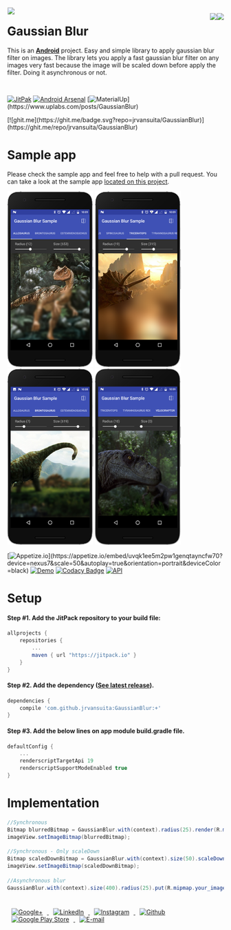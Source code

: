 <!-- Library Logo -->
<img src="https://github.com/jrvansuita/GaussianBlur/blob/master/app/src/main/res/mipmap-xxxhdpi/ic_launcher.png?raw=true" align="left" hspace="1" vspace="1">


<a href='https://play.google.com/store/apps/details?id=com.vansuita.gaussianblur.sample&pcampaignid=MKT-Other-global-all-co-prtnr-py-PartBadge-Mar2515-1' target='_blank' align="right"><img align="right" height='36' src='https://s20.postimg.org/muzx3w4jh/google_play_badge.png' /></a>
<a href='https://ko-fi.com/A406JCM' target='_blank' align="right"><img align="right" height='36' src='https://az743702.vo.msecnd.net/cdn/kofi4.png?v=f'/></a>
# Gaussian Blur



This is an [**Android**](https://developer.android.com) project. Easy and simple library to apply gaussian blur filter on images. The library lets you apply a fast gaussian blur filter on any images very fast because the image will be scaled down before apply the filter. Doing it asynchronous or not.

</br>


[![JitPak](https://jitpack.io/v/jrvansuita/GaussianBlur.svg)](https://jitpack.io/#jrvansuita/GaussianBlur)
[![Android Arsenal](https://img.shields.io/badge/Android%20Arsenal-GaussianBlur-green.svg?style=true)](https://android-arsenal.com/details/1/4640) 
[![MaterialUp](https://img.shields.io/badge/MaterialUp-GaussianBlur-6ad0d9.svg?)](https://www.uplabs.com/posts/GaussianBlur)
 <!-- Hits Count -->[![ghit.me](https://ghit.me/badge.svg?repo=jrvansuita/GaussianBlur)](https://ghit.me/repo/jrvansuita/GaussianBlur)

# Sample app
 Please check the sample app and feel free to help with a pull request. You can take a look at the sample app [located on this project](/app/).

<img src="images/mockups/allosaurus_nexus6p-portrait.png" height='auto' width='200'/>
<img src="images/mockups/triceratops_nexus6p-portrait.png" height='auto' width='200'/>
<img src="images/mockups/brontosaurus_nexus6p-portrait.png" height='auto' width='200'/>
<img src="images/mockups/velociraptor_nexus6p-portrait.png" height='auto' width='200'/>

 [![Appetize.io](https://img.shields.io/badge/Apptize.io-Run%20Now-brightgreen.svg?)](https://appetize.io/embed/uvqk1ee5m2pw1genqtayncfw70?device=nexus7&scale=50&autoplay=true&orientation=portrait&deviceColor=black) [![Demo](https://img.shields.io/badge/Demo-Download-blue.svg)](http://apk-dl.com/dl/com.vansuita.gaussianblur.sample) 
 [![Codacy Badge](https://api.codacy.com/project/badge/Grade/3fd61fd7128145008894a8cec0d1f8fc)](https://www.codacy.com/app/jrvansuita/GaussianBlur?utm_source=github.com&amp;utm_medium=referral&amp;utm_content=jrvansuita/GaussianBlur&amp;utm_campaign=Badge_Grade)
<a target="_blank" href="https://developer.android.com/reference/android/os/Build.VERSION_CODES.html#GINGERBREAD"><img src="https://img.shields.io/badge/API-9%2B-blue.svg?style=flat" alt="API" /></a> 

# Setup

#### Step #1. Add the JitPack repository to your build file:

```gradle
allprojects {
    repositories {
        ...
        maven { url "https://jitpack.io" }
    }
}
```

#### Step #2. Add the dependency ([See latest release](https://jitpack.io/#jrvansuita/GaussianBlur)).

```groovy
dependencies {
    compile 'com.github.jrvansuita:GaussianBlur:+'
}
```

#### Step #3. Add the below lines on app module build.gradle file.

```groovy
defaultConfig {
    ...
    renderscriptTargetApi 19
    renderscriptSupportModeEnabled true
}
```

# Implementation

```java
//Synchronous
Bitmap blurredBitmap = GaussianBlur.with(context).radius(25).render(R.mipmap.your_image);
imageView.setImageBitmap(blurredBitmap);
    
//Synchronous - Only scaleDown
Bitmap scaledDownBitmap = GaussianBlur.with(context).size(50).scaleDown(R.mipmap.your_image);
imageView.setImageBitmap(scaledDownBitmap);
    
//Asynchronous blur
GaussianBlur.with(context).size(400).radius(25).put(R.mipmap.your_image, imageView);
 ```
 
#

<a href="https://plus.google.com/+JuniorVansuita" target="_blank">
  <img src="https://s20.postimg.org/59xees8vt/google_plus.png" alt="Google+" witdh="44" height="44" hspace="10">
</a>
<a href="https://www.linkedin.com/in/arleu-cezar-vansuita-júnior-83769271" target="_blank">
  <img src="https://s20.postimg.org/vxoeax4ah/linkedin.png" alt="LinkedIn" witdh="44" height="44" hspace="10">
</a>
<a href="https://www.instagram.com/jnrvans/" target="_blank">
  <img src="https://s20.postimg.org/lyyuap5h5/instagram.png" alt="Instagram" witdh="44" height="44" hspace="10">
</a>
<a href="https://github.com/jrvansuita" target="_blank">
  <img src="https://s20.postimg.org/jf37glhx5/github.png" alt="Github" witdh="44" height="44" hspace="10">
</a>
<a href="https://play.google.com/store/apps/dev?id=8002078663318221363" target="_blank">
  <img src="https://s20.postimg.org/5iuz4plo9/android.png" alt="Google Play Store" witdh="44" height="44" hspace="10">
</a>
<a href="mailto:vansuita.jr@gmail.com" target="_blank" >
  <img src="https://s20.postimg.org/slli3vn5l/email.png" alt="E-mail" witdh="44" height="44" hspace="10">
</a>
